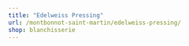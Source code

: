 ```yaml
---
title: "Edelweiss Pressing"
url: /montbonnot-saint-martin/edelweiss-pressing/
shop: blanchisserie
---
```

